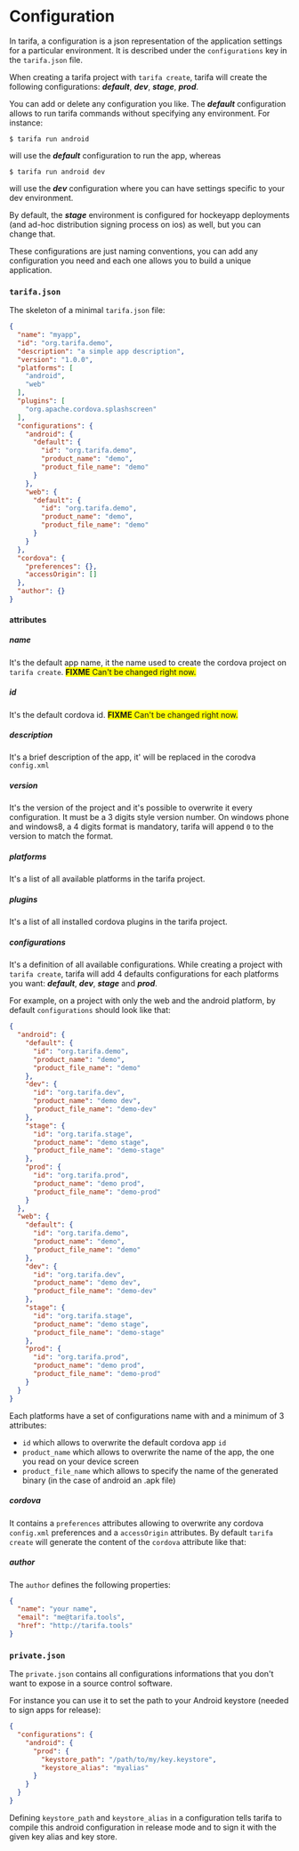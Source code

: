 # Configuration

In tarifa, a configuration is a json representation of the application settings
for a particular environment. It is described under the `configurations` key in
  the `tarifa.json` file.

When creating a tarifa project with `tarifa create`, tarifa will create the
following configurations: **_default_**, **_dev_**, **_stage_**, **_prod_**.

You can add or delete any configuration you like. The **_default_** configuration
allows to run tarifa commands without specifying any environment. For instance:

    $ tarifa run android

will use the **_default_** configuration to run the app, whereas

    $ tarifa run android dev

will use the **_dev_** configuration where you can have settings specific to
your dev environment.

By default, the **_stage_** environment is configured for hockeyapp deployments
(and ad-hoc distribution signing process on ios) as well, but you can change that.

These configurations are just naming conventions, you can add any configuration
you need and each one allows you to build a unique application.

### `tarifa.json`

The skeleton of a minimal `tarifa.json` file:

``` json
{
  "name": "myapp",
  "id": "org.tarifa.demo",
  "description": "a simple app description",
  "version": "1.0.0",
  "platforms": [
    "android",
    "web"
  ],
  "plugins": [
    "org.apache.cordova.splashscreen"
  ],
  "configurations": {
    "android": {
      "default": {
        "id": "org.tarifa.demo",
        "product_name": "demo",
        "product_file_name": "demo"
      }
    },
    "web": {
      "default": {
        "id": "org.tarifa.demo",
        "product_name": "demo",
        "product_file_name": "demo"
      }
    }
  },
  "cordova": {
    "preferences": {},
    "accessOrigin": []
  },
  "author": {}
}
```

#### attributes

##### name
It's the default app name, it the name used to create the cordova project on `tarifa create`. <span style="background:yellow;"><strong>FIXME</strong> Can't be changed right now.</span>

##### id
It's the default cordova id. <span style="background:yellow;"><strong>FIXME</strong> Can't be changed right now.</span>

##### description
It's a brief description of the app, it' will be replaced in the corodva `config.xml`

##### version
It's the version of the project and it's possible to overwrite it every configuration. It must be a 3 digits style version number.
On windows phone and windows8, a 4 digits format is mandatory, tarifa will append `0` to the version to match the format.

##### platforms

It's a list of all available platforms in the tarifa project.

##### plugins

It's a list of all installed cordova plugins in the tarifa project.

##### configurations

It's a definition of all available configurations. While creating a project with `tarifa create`, tarifa will add 4 defaults configurations for each platforms you want: **_default_**, **_dev_**, **_stage_** and **_prod_**.

For example, on a project with only the web and the android platform, by default `configurations` should look like that:

```json
{
  "android": {
    "default": {
      "id": "org.tarifa.demo",
      "product_name": "demo",
      "product_file_name": "demo"
    },
    "dev": {
      "id": "org.tarifa.dev",
      "product_name": "demo dev",
      "product_file_name": "demo-dev"
    },
    "stage": {
      "id": "org.tarifa.stage",
      "product_name": "demo stage",
      "product_file_name": "demo-stage"
    },
    "prod": {
      "id": "org.tarifa.prod",
      "product_name": "demo prod",
      "product_file_name": "demo-prod"
    }
  },
  "web": {
    "default": {
      "id": "org.tarifa.demo",
      "product_name": "demo",
      "product_file_name": "demo"
    },
    "dev": {
      "id": "org.tarifa.dev",
      "product_name": "demo dev",
      "product_file_name": "demo-dev"
    },
    "stage": {
      "id": "org.tarifa.stage",
      "product_name": "demo stage",
      "product_file_name": "demo-stage"
    },
    "prod": {
      "id": "org.tarifa.prod",
      "product_name": "demo prod",
      "product_file_name": "demo-prod"
    }
  }
}
```

Each platforms have a set of configurations name with and a minimum of 3
attributes:

* `id` which allows to overwrite the default cordova app `id`
* `product_name` which allows to overwrite the name of the app, the one you read on your device screen
* `product_file_name` which allows to specify the name of the generated binary (in the case of android an .apk file)

##### cordova

It contains a `preferences` attributes allowing to overwrite any cordova `config.xml` preferences and a `accessOrigin` attributes.
By default `tarifa create` will generate the content of the `cordova` attribute like that:

##### author

The `author` defines the following properties:

```json
{
  "name": "your name",
  "email": "me@tarifa.tools",
  "href": "http://tarifa.tools"
}
```


### `private.json`

The `private.json` contains all configurations informations that you don't want
to expose in a source control software.

For instance you can use it to set the path to your Android keystore (needed to
sign apps for release):

``` json
{
  "configurations": {
    "android": {
      "prod": {
        "keystore_path": "/path/to/my/key.keystore",
        "keystore_alias": "myalias"
      }
    }
  }
}
```

Defining `keystore_path` and `keystore_alias` in a configuration tells tarifa to
compile this android configuration in release mode and to sign it with
the given key alias and key store.
